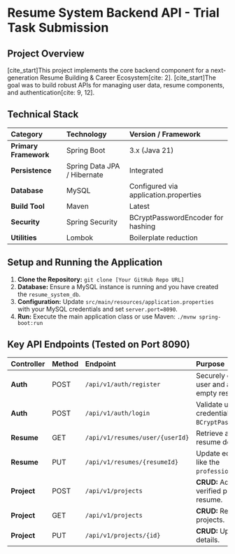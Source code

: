 # Resume System Backend API - Trial Task Submission

## Project Overview
[cite_start]This project implements the core backend component for a next-generation Resume Building & Career Ecosystem[cite: 2]. [cite_start]The goal was to build robust APIs for managing user data, resume components, and authentication[cite: 9, 12].

## Technical Stack
| Category | Technology | Version / Framework |
| :--- | :--- | :--- |
| **Primary Framework** | Spring Boot | 3.x (Java 21) |
| **Persistence** | Spring Data JPA / Hibernate | Integrated |
| **Database** | MySQL | Configured via application.properties |
| **Build Tool** | Maven | Latest |
| **Security** | Spring Security | BCryptPasswordEncoder for hashing |
| **Utilities** | Lombok | Boilerplate reduction |

## Setup and Running the Application

1.  **Clone the Repository:** `git clone [Your GitHub Repo URL]`
2.  **Database:** Ensure a MySQL instance is running and you have created the `resume_system_db`.
3.  **Configuration:** Update `src/main/resources/application.properties` with your MySQL credentials and set `server.port=8090`.
4.  **Run:** Execute the main application class or use Maven: `./mvnw spring-boot:run`

## Key API Endpoints (Tested on Port 8090)

| Controller | Method | Endpoint | Purpose | DTO Used |
| :--- | :--- | :--- | :--- | :--- |
| **Auth** | POST | `/api/v1/auth/register` | Securely create a new user and an initial empty resume. | `UserRegisterRequest` |
| **Auth** | POST | `/api/v1/auth/login` | Validate user credentials (using `BCryptPasswordEncoder`). | `UserRegisterRequest` |
| **Resume** | GET | `/api/v1/resumes/user/{userId}` | Retrieve a user's full resume details. | *None* (Returns Entity) |
| **Resume** | PUT | `/api/v1/resumes/{resumeId}` | Update editable fields like the `professionalSummary`. | `ResumeUpdateRequest` |
| **Project** | POST | `/api/v1/projects` | **CRUD:** Add a new verified project to a resume. | `ProjectRequest` |
| **Project** | GET | `/api/v1/projects` | **CRUD:** Retrieve all projects. | *None* |
| **Project** | PUT | `/api/v1/projects/{id}` | **CRUD:** Update project details. | `ProjectRequest` |